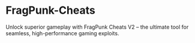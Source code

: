 # FragPunk-Cheats
Unlock superior gameplay with FragPunk Cheats V2 – the ultimate tool for seamless, high-performance gaming exploits.
